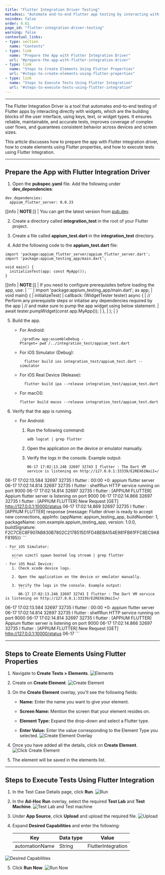 ```yaml
---
title: "Flutter Integration Driver Testing"
metadesc: "Automate end-to-end Flutter app testing by interacting with widgets for reliable, maintainable, and accurate tests across devices and screens."
noindex: false
order: 9.61
page_id: "flutter-integration-driver-testing"
warning: false
contextual_links:
- type: section
  name: "Contents" 
- type: link
  name: "Prepare the App with Flutter Integration Driver"
  url: "#prepare-the-app-with-flutter-integration-driver"
- type: link
  name: "Steps to Create Elements Using Flutter Properties"
  url: "#steps-to-create-elements-using-flutter-properties"
- type: link
  name: "Steps to Execute Tests Using Flutter Integration"
  url: "#steps-to-execute-tests-using-flutter-integration"
---
```


---

The Flutter Integration Driver is a tool that automates end-to-end testing of Flutter apps by interacting directly with widgets, which are the building blocks of the user interface, using keys, text, or widget types. It ensures reliable, maintainable, and accurate tests, improves coverage of complex user flows, and guarantees consistent behavior across devices and screen sizes. 

This article discusses how to prepare the app with Flutter integration driver, how to create elements using Flutter properties, and how to execute tests using Flutter Integration.  

---

## **Prepare the App with Flutter Integration Driver**

1. Open the **pubspec.yaml** file. Add the following under **dev_dependencies**:

```
dev_dependencies:
  appium_flutter_server: 0.0.33
```

[[info | **NOTE**:]]
| You can get the latest version from [pub.dev](https://pub.dev/packages/appium_flutter_server/install?utm_source=chatgpt.com).

2. Create a directory called **integration_test** in the root of your Flutter project.

3. Create a file called **appium_test.dart** in the **integration_test** directory.

4. Add the following code to the **appium_test.dart** file:

```
import 'package:appium_flutter_server/appium_flutter_server.dart';
import 'package:appium_testing_app/main.dart';

void main() {
  initializeTest(app: const MyApp());
}
```

[[info | **NOTE**:]]
| If you need to configure prerequisites before loading the app, use:
| ```
| import 'package:appium_testing_app/main.dart'; as app;
| void main() {
|  initializeTest(
|    callback: (WidgetTester tester) async {
|       // Perform any prerequisite steps or intialise any dependencies required by the app
|       // and make sure to pump the app widget using below statement.
|       await tester.pumpWidget(const app.MyApp());
|    },
|  );
| }

5. Build the app.

   - For Android: 
       ```
       ./gradlew app:assembleDebug -Ptarget=`pwd`/../integration_test/appium_test.dart
       ```
   - For iOS Simulator (Debug):
       ```
         flutter build ios integration_test/appium_test.dart --simulator
       ```
   - For iOS Real Device (Release):
       ```
         flutter build ipa --release integration_test/appium_test.dart
       ```
   - For macOS:
       ```
       flutter build macos --release integration_test/appium_test.dart
       ```

6. Verify that the app is running. 

    - For Android:
       1. Run the following command: 
          ```
          adb logcat | grep flutter
          ```
        
        2. Open the application on the device or emulator manually.

        3. Verify the logs in the console. Example output:
           ```
           06-17 17:02:13.246 32697 32743 I flutter : The Dart VM service is listening on http://127.0.0.1:33339/E2REX61NaiI=/
06-17 17:02:13.584 32697 32735 I flutter : 00:00 +0: appium flutter server
06-17 17:02:14.814 32697 32735 I flutter : shelfRun HTTP service running on port 9000
06-17 17:02:14.814 32697 32735 I flutter : [APPIUM FLUTTER]  Appium flutter server is listening on port 9000
06-17 17:02:14.866 32697 32735 I flutter : [APPIUM FLUTTER]  New Request [GET] http://127.0.0.1:10000/status
06-17 17:02:14.869 32697 32735 I flutter : [APPIUM FLUTTER]  response {message: Flutter driver is ready to accept new connections, appInfo: {appName: appium_testing_app, buildNumber: 1, packageName: com.example.appium_testing_app, version: 1.0.0, buildSignature: F2C7CEC8F907AB830B7802C2178515D1FD4BEBA154E981FB61FFC8EC9A8F8195}}
            ```
   
    - For iOS Simulator:
       ```
       xcrun simctl spawn booted log stream | grep flutter
       ```    
    - For iOS Real Device:
       1. Check xcode device logs.
  
       2. Open the application on the device or emulator manually.

       3. Verify the logs in the console. Example output: 
          ```
          06-17 17:02:13.246 32697 32743 I flutter : The Dart VM service is listening on http://127.0.0.1:33339/E2REX61NaiI=/
06-17 17:02:13.584 32697 32735 I flutter : 00:00 +0: appium flutter server
06-17 17:02:14.814 32697 32735 I flutter : shelfRun HTTP service running on port 9000
06-17 17:02:14.814 32697 32735 I flutter : [APPIUM FLUTTER]  Appium flutter server is listening on port 9000
06-17 17:02:14.866 32697 32735 I flutter : [APPIUM FLUTTER]  New Request [GET] http://127.0.0.1:10000/status
06-17
          ```

---

## **Steps to Create Elements Using Flutter Properties**

1. Navigate to **Create Tests > Elements**.
   ![Elements](https://s3.amazonaws.com/static-docs.testsigma.com/new_images/projects/runs/Flutter_1.png)

2. Create on **Create Element**.
   ![Create Element](https://s3.amazonaws.com/static-docs.testsigma.com/new_images/projects/runs/Flutter_2.png)

3. On the **Create Element** overlay, you'll see the following fields:
   - **Name:** Enter the name you want to give your element.

   - **Screen Name:** Mention the screen that your element resides on.

   - **Element Type:** Expand the drop-down and select a Flutter type. 

   - **Enter Value:** Enter the value corresponding to the Element Type you selected.
   ![Create Element Overlay](https://s3.amazonaws.com/static-docs.testsigma.com/new_images/projects/runs/Flutter_3.1.png)

4. Once you have added all the details, click on **Create Element**.
   ![Click Create Element](https://s3.amazonaws.com/static-docs.testsigma.com/new_images/projects/runs/Flutter_4.png)

5. The element will be saved in the elements list.

---

## **Steps to Execute Tests Using Flutter Integration**

1. In the Test Case Details page, click **Run**.
   ![Run](https://s3.amazonaws.com/static-docs.testsigma.com/new_images/projects/runs/Flutter_5.png)

2. In the **Ad-Hoc Run** overlay, select the required **Test Lab** and **Test Machine**. 
   ![Test Lab and Test machine](https://s3.amazonaws.com/static-docs.testsigma.com/new_images/projects/runs/Flutter_6.png)

3. Under **App Source**, click **Upload** and upload the required file. 
   ![Upload](https://s3.amazonaws.com/static-docs.testsigma.com/new_images/projects/runs/Flutter_7.png)

4. Expand **Desired Capabilities** and enter the following:

   |Key|Data type|Value|
   |---|---|---|
   |automationName|String|FlutterIntegration|

  ![Desired Capabilities](https://s3.amazonaws.com/static-docs.testsigma.com/new_images/projects/runs/Flutter_8.png)

5. Click **Run Now**. 
   ![Run Now](https://s3.amazonaws.com/static-docs.testsigma.com/new_images/projects/runs/Flutter_9.png)



     










